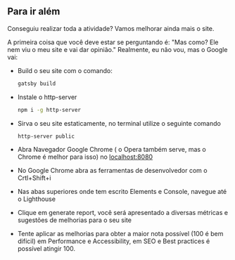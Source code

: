 ## Para ir além

Conseguiu realizar toda a atividade? Vamos melhorar ainda mais o site.

A primeira coisa que você deve estar se perguntando é: "Mas como? Ele nem viu o meu site e vai dar opinião." Realmente, eu não vou, mas o Google vai:

- Build o seu site com o comando:

    ```jsx
    gatsby build
    ```

- Instale o http-server

    ```bash
    npm i -g http-server
    ```

- Sirva o seu site estaticamente, no terminal utilize o seguinte comando

    ```bash
    http-server public
    ```

- Abra  Navegador Google Chrome ( o Opera também serve, mas o Chrome é melhor para isso) no [localhost:8080](http://localhost:8080)
- No Google Chrome abra as ferramentas de desenvolvedor com o Crtl+Shift+i
- Nas abas superiores onde tem escrito Elements e Console, navegue até o Lighthouse
- Clique em generate report, você será apresentado a diversas métricas e sugestões de melhorias para o seu site
- Tente aplicar as melhorias para obter a maior nota possível (100 é bem difícil) em Performance e Accessibility, em SEO e Best practices é possível atingir 100.